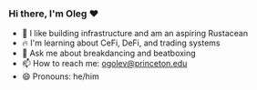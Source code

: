 ### Hi there, I'm Oleg ❤️
- 🦀 I like building infrastructure and am an aspiring Rustacean
- 🔥 I'm learning about CeFi, DeFi, and trading systems
- 👀 Ask me about breakdancing and beatboxing
- 📫 How to reach me: ogolev@princeton.edu
- 😄 Pronouns: he/him
